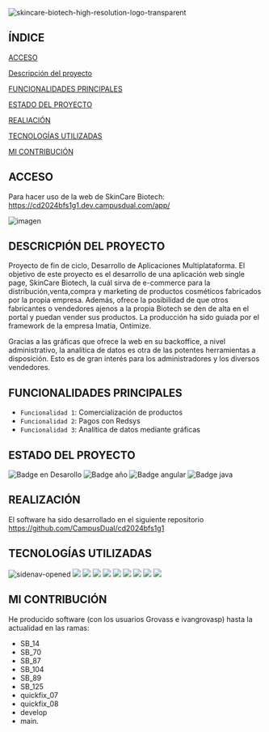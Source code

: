 ![skincare-biotech-high-resolution-logo-transparent](https://github.com/ivangrovasp/PFC-SkinCareBiotech/assets/165771185/013e923b-d64c-4ae7-9546-da07eabd5eed)

## ÍNDICE

[ACCESO](#acceso)

[Descripción del proyecto](#descripción-del-proyecto)

[FUNCIONALIDADES PRINCIPALES](#funcionalidades-principales)

[ESTADO DEL PROYECTO](#Estado-del-proyecto)

[REALIACIÓN](#REALIZACIÓN)

[TECNOLOGÍAS UTILIZADAS](#tecnologías-utilizadas)

[MI CONTRIBUCIÓN](#mi-contribución)

## ACCESO

Para hacer uso de la web de SkinCare Biotech: https://cd2024bfs1g1.dev.campusdual.com/app/

![imagen](https://github.com/ivangrovasp/PFC-SkinCareBiotech/assets/165771185/d4ef2d84-9ec8-4a9a-9d95-95c10215e120)


## DESCRICPIÓN DEL PROYECTO  

Proyecto de fin de ciclo, Desarrollo de Aplicaciones Multiplataforma. El objetivo de este proyecto es el desarrollo de una aplicación web single page, SkinCare Biotech, la cuál sirva de e-commerce para la distribución,venta,compra y marketing de productos cosméticos fabricados por la propia empresa. Además, ofrece la posibilidad de que otros fabricantes o vendedores ajenos a la propia Biotech se den de alta en el portal y puedan vender sus productos. La producción ha sido guiada por el framework de la empresa Imatia, Ontimize.

Gracias a las gráficas que ofrece la web en su backoffice, a nivel administrativo, la analítica de datos es otra de las potentes herramientas a disposición. Esto es de gran interés para los administradores y los diversos vendedores.  

## FUNCIONALIDADES PRINCIPALES

- `Funcionalidad 1`: Comercialización de productos
- `Funcionalidad 2`: Pagos con Redsys
- `Funcionalidad 3`: Analítica de datos mediante gráficas

## ESTADO DEL PROYECTO

![Badge en Desarollo](https://img.shields.io/badge/STATUS-FINALIZADO-red) ![Badge año](https://img.shields.io/badge/AÑO-2024-blue) ![Badge angular](https://img.shields.io/badge/ANGULAR-15.0.0-white) ![Badge java](https://img.shields.io/badge/JAVA-11-orange)

## REALIZACIÓN

El software ha sido desarrollado en el siguiente repositorio https://github.com/CampusDual/cd2024bfs1g1 

## TECNOLOGÍAS UTILIZADAS

![sidenav-opened](https://github.com/ivangrovasp/PFC-SkinCareBiotech/assets/165771185/cc20b5b3-0199-494f-9da2-c0f590e52b47)
  <img src="https://img.shields.io/badge/java-007396?style=for-the-badge&logo=java&logoColor=white"> 
  <img src="https://img.shields.io/badge/html5-E34F26?style=for-the-badge&logo=html5&logoColor=white"> 
  <img src="https://img.shields.io/badge/css-1572B6?style=for-the-badge&logo=css3&logoColor=white"> 
  <img src="https://img.shields.io/badge/javascript-F7DF1E?style=for-the-badge&logo=javascript&logoColor=black"> 
  <img src="https://img.shields.io/badge/postgresSQL-4479A1?style=for-the-badge&logoColor=white"> 
  <img src="https://img.shields.io/badge/angular.js-DD0031?style=for-the-badge&logo=angularjs&logoColor=white">
  <img src="https://img.shields.io/badge/node.js-339933?style=for-the-badge&logo=Node.js&logoColor=white">
  <img src="https://img.shields.io/badge/spring-6DB33F?style=for-the-badge&logo=spring&logoColor=white"> 
  <img src="https://img.shields.io/badge/git-F05032?style=for-the-badge&logo=git&logoColor=white">
</div>


## MI CONTRIBUCIÓN

He producido software (con los usuarios Grovass e ivangrovasp) hasta la actualidad en las ramas:
+ SB_14
+ SB_70
+ SB_87
+ SB_104
+ SB_89
+ SB_125
+ quickfix_07
+ quickfix_08
+ develop
+ main. 


